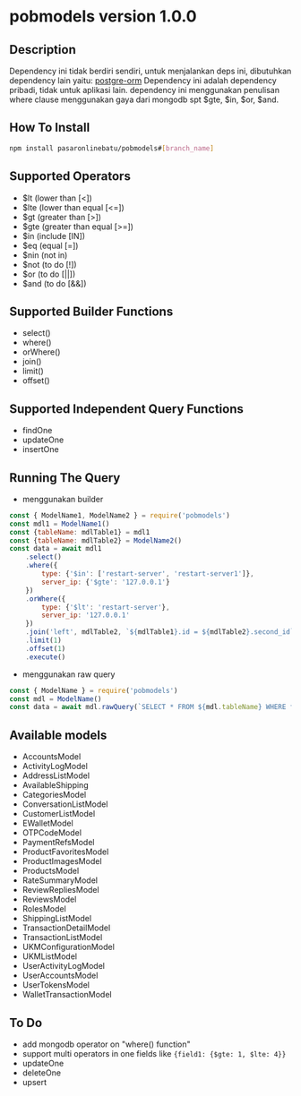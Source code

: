 # pobmodels version 1.0.0

## Description
Dependency ini tidak berdiri sendiri, untuk menjalankan deps ini, dibutuhkan dependency lain yaitu: [postgre-orm](https://github.com/rohmanahmad/postgresql-orm)
Dependency ini adalah dependency pribadi, tidak untuk aplikasi lain. dependency ini menggunakan penulisan where clause menggunakan gaya dari mongodb spt $gte, $in, $or, $and.

## How To Install
```sh
npm install pasaronlinebatu/pobmodels#[branch_name]

```

## Supported Operators
- $lt (lower than [<])
- $lte (lower than equal [<=])
- $gt (greater than [>])
- $gte (greater than equal [>=])
- $in (include [IN])
- $eq (equal [=])
- $nin (not in)
- $not (to do [!])
- $or (to do [||])
- $and (to do [&&])

## Supported Builder Functions
- select()
- where()
- orWhere()
- join()
- limit()
- offset()

## Supported Independent Query Functions
- findOne
- updateOne
- insertOne

## Running The Query

- menggunakan builder
```js
const { ModelName1, ModelName2 } = require('pobmodels')
const mdl1 = ModelName1()
const {tableName: mdlTable1} = mdl1
const {tableName: mdlTable2} = ModelName2()
const data = await mdl1
    .select()
    .where({
        type: {'$in': ['restart-server', 'restart-server1']},
        server_ip: {'$gte': '127.0.0.1'}
    })
    .orWhere({
        type: {'$lt': 'restart-server'},
        server_ip: '127.0.0.1'
    })
    .join('left', mdlTable2, `${mdlTable1}.id = ${mdlTable2}.second_id`)
    .limit(1)
    .offset(1)
    .execute()
```
- menggunakan raw query
```js
const { ModelName } = require('pobmodels')
const mdl = ModelName()
const data = await mdl.rawQuery(`SELECT * FROM ${mdl.tableName} WHERE f1=$1 AND f2=$2`, ['value1', 'value2'])
```

## Available models

- AccountsModel
- ActivityLogModel
- AddressListModel
- AvailableShipping
- CategoriesModel
- ConversationListModel
- CustomerListModel
- EWalletModel
- OTPCodeModel
- PaymentRefsModel
- ProductFavoritesModel
- ProductImagesModel
- ProductsModel
- RateSummaryModel
- ReviewRepliesModel
- ReviewsModel
- RolesModel
- ShippingListModel
- TransactionDetailModel
- TransactionListModel
- UKMConfigurationModel
- UKMListModel
- UserActivityLogModel
- UserAccountsModel
- UserTokensModel
- WalletTransactionModel

## To Do
- add mongodb operator on "where() function"
- support multi operators in one fields like ``` {field1: {$gte: 1, $lte: 4}} ```
- updateOne
- deleteOne
- upsert